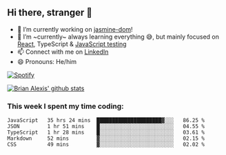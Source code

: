 ## Hi there, stranger 👋

- 🔭 I’m currently working on [jasmine-dom](https://github.com/testing-library/jasmine-dom)!
- 🌱 I’m ~currently~ always learning everything 😅, but mainly focused on [React](https://courseit.com.ar/cursos/frontend-avanzado-2020), TypeScript & [JavaScript testing](https://testingjavascript.com/)
- 📫 Connect with me on [LinkedIn](https://www.linkedin.com/in/brian-alexis/)
- 😄 Pronouns: He/him

[![Spotify](https://novatorem-nine-beige.vercel.app/api/spotify)](https://open.spotify.com/user/21ttbyunhf56rp6soqidgfk2q)

[![Brian Alexis' github stats](https://github-readme-stats-sepia-two.vercel.app/api?username=brrianalexis&show_icons=true&hide_border=true?count_private=true)](https://github.com/brrianalexis/github-readme-stats)

### This week I spent my time coding:
<!--START_SECTION:waka-->
```text
JavaScript   35 hrs 24 mins  █████████████████████▓░░░   86.25 % 
JSON         1 hr 51 mins    █░░░░░░░░░░░░░░░░░░░░░░░░   04.55 % 
TypeScript   1 hr 28 mins    █░░░░░░░░░░░░░░░░░░░░░░░░   03.61 % 
Markdown     52 mins         ▓░░░░░░░░░░░░░░░░░░░░░░░░   02.15 % 
CSS          49 mins         ▓░░░░░░░░░░░░░░░░░░░░░░░░   02.02 % 
```
<!--END_SECTION:waka-->
